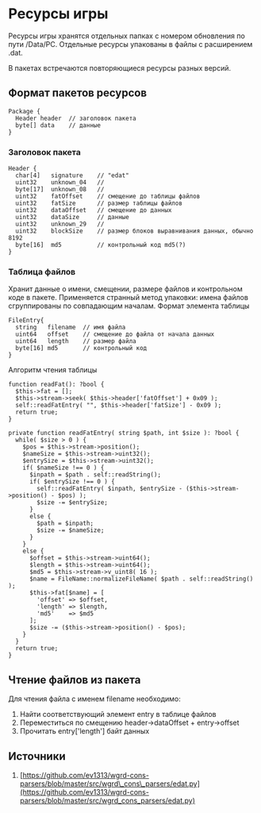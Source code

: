 # Ресурсы игры

Ресурсы игры хранятся отдельных папках с номером обновления по пути /Data/PC. Отдельные ресурсы упакованы в файлы с расширением .dat.

В пакетах встречаются повторяющиеся ресурсы разных версий.

## Формат пакетов ресурсов

```
Package {
  Header header  // заголовок пакета
  byte[] data    // данные
}
```

### Заголовок пакета

```
Header {
  char[4]   signature    // "edat"
  uint32    unknown_04   //
  byte[17]  unknown_08   //
  uint32    fatOffset    // смещение до таблицы файлов
  uint32    fatSize      // размер таблицы файлов
  uint32    dataOffset   // смещение до данных
  uint32    dataSize     // данные
  uint32    unknown_29   //
  uint32    blockSize    // размер блоков выравнивания данных, обычно 8192 
  byte[16]  md5          // контрольный код md5(?)
}
```

### Таблица файлов

Хранит данные о имени, смещении, размере файлов и контрольном коде в пакете. Применяется странный метод упаковки: имена файлов сгруппированы по совпадающим началам. Формат элемента таблицы

```
FileEntry{
  string   filename  // имя файла
  uint64   offset    // смещение до файла от начала данных
  uint64   length    // размер файла
  byte[16] md5       // контрольный код
}
```

Алгоритм чтения таблицы

```
function readFat(): ?bool {
  $this->fat = [];
  $this->stream->seek( $this->header['fatOffset'] + 0x09 );
  self::readFatEntry( "", $this->header['fatSize'] - 0x09 );
  return true;
}

private function readFatEntry( string $path, int $size ): ?bool {
  while( $size > 0 ) {
    $pos = $this->stream->position();
    $nameSize = $this->stream->uint32();
	$entrySize = $this->stream->uint32();
    if( $nameSize !== 0 ) {
      $inpath = $path . self::readString();
      if( $entrySize !== 0 ) {
        self::readFatEntry( $inpath, $entrySize - ($this->stream->position() - $pos) );
        $size -= $entrySize;
      }
      else {
        $path = $inpath;
        $size -= $nameSize;
      }
    }
	else {
      $offset = $this->stream->uint64();
      $length = $this->stream->uint64();
      $md5 = $this->stream->v_uint8( 16 );
      $name = FileName::normalizeFileName( $path . self::readString() );
      $this->fat[$name] = [
        'offset' => $offset,
  		'length' => $length,
        'md5'    => $md5
      ];
      $size -= ($this->stream->position() - $pos);
    }
  }
  return true;
}
```

## Чтение файлов из пакета

Для чтения файла с именем filename необходимо:

1. Найти соответствующий элемент entry в таблице файлов
2. Переместиться по смещению header-&gt;dataOffset + entry-&gt;offset
3. Прочитать entry\['length'\] байт данных

## Источники

1. [https://github.com/ev1313/wgrd-cons-parsers/blob/master/src/wgrd\_cons\_parsers/edat.py](https://github.com/ev1313/wgrd-cons-parsers/blob/master/src/wgrd_cons_parsers/edat.py)